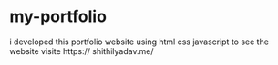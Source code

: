 # my-portfolio
i developed this portfolio website using html css javascript to see the website visite https:// shithilyadav.me/
